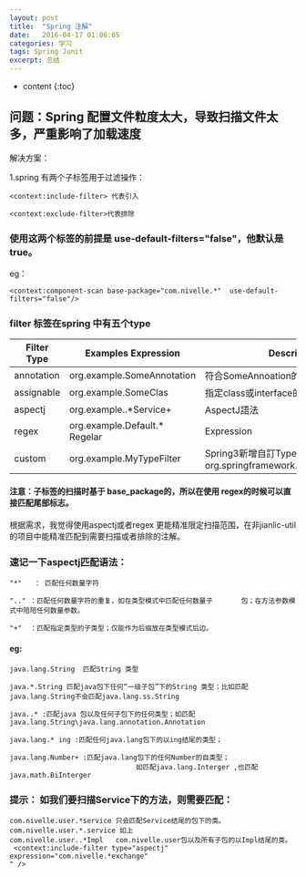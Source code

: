 ```yaml
---
layout: post
title:  "Spring 注解"
date:   2016-04-17 01:06:05
categories: 学习
tags: Spring Junit
excerpt: 总结
---
```



* content
{:toc}



## 问题：Spring 配置文件粒度太大，导致扫描文件太多，严重影响了加载速度

解决方案：

1.spring 有两个子标签用于过滤操作：

```
<context:include-filter> 代表引入
```


```
<context:exclude-filter>代表排除
```
###   使用这两个标签的前提是 use-default-filters="false"，他默认是true。
eg：

```
<context:component-scan base-package="com.nivelle.*"  use-default-filters="false"/>
```


### filter 标签在spring 中有五个type

Filter Type | Examples Expression  | Description
---|--- | ---
annotation | org.example.SomeAnnotation |符合SomeAnnoation的target class
assignable| org.example.SomeClas |指定class或interface的全名
aspectj | org.example..*Service+ |AspectJ語法
regex | org\.example\.Default.*	Regelar | Expression
custom | org.example.MyTypeFilter | Spring3新增自訂Type，實作org.springframework.core.type.TypeFilter



#### 注意：子标签的扫描时基于 base_package的，所以在使用 regex的时候可以直接匹配尾部标志。
根据需求，我觉得使用aspectj或者regex 更能精准限定扫描范围，在非jianlic-util 的项目中能精准匹配到需要扫描或者排除的注解。

### 速记一下aspectj匹配语法：
   
```
"*"   ： 匹配任何数量字符
```


```
".." ：匹配任何数量字符的重复，如在类型模式中匹配任何数量子       包；在方法参数模式中陪陪任何数量参数。
```


```
"+"  ：匹配指定类型的子类型；仅能作为后缀放在类型模式后边。
```


#### eg:

```
java.lang.String  匹配String 类型
```



```
java.*.String 匹配java包下任何“一级子包”下的String 类型；比如匹配java.lang.String不会匹配java.lang.ss.String
```



```
java..* :匹配java 包以及任何子包下的任何类型；如匹配java.lang.String\java.lang.annotation.Annotation
```



```
java.lang.* ing :匹配任何java.lang包下的以ing结尾的类型；
```



```
java.lang.Number+ :匹配java.lang包下的任何Number的自类型；
                               如匹配java.lang.Interger ,也匹配java.math.BiInterger
```




### 提示： 如我们要扫描Service下的方法，则需要匹配：


```
com.nivelle.user.*service 只会匹配Service结尾的包下的类。
com.nivelle.user.*.service 如上
com.nivelle.user..*Impl   com.nivelle.user包以及所有子包的以Impl结尾的类。
 <context:include-filter type="aspectj" expression="com.nivelle.*exchange"
" />
```
